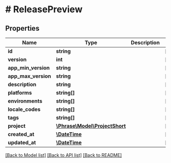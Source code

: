 # # ReleasePreview

## Properties

Name | Type | Description | Notes
------------ | ------------- | ------------- | -------------
**id** | **string** |  | [optional] 
**version** | **int** |  | [optional] 
**app_min_version** | **string** |  | [optional] 
**app_max_version** | **string** |  | [optional] 
**description** | **string** |  | [optional] 
**platforms** | **string[]** |  | [optional] 
**environments** | **string[]** |  | [optional] 
**locale_codes** | **string[]** |  | [optional] 
**tags** | **string[]** |  | [optional] 
**project** | [**\Phrase\Model\ProjectShort**](ProjectShort.md) |  | [optional] 
**created_at** | [**\DateTime**](\DateTime.md) |  | [optional] 
**updated_at** | [**\DateTime**](\DateTime.md) |  | [optional] 

[[Back to Model list]](../../README.md#documentation-for-models) [[Back to API list]](../../README.md#documentation-for-api-endpoints) [[Back to README]](../../README.md)


